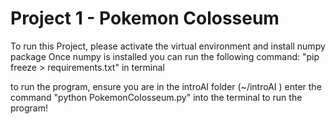 # Project 1 - Pokemon Colosseum

To run this Project, please activate the virtual environment and install numpy package
Once numpy is installed you can run the following command: "pip freeze > requirements.txt" in terminal

to run the program, ensure you are in the introAI folder (~/introAI )
enter the command "python PokemonColosseum.py" into the terminal to run the program!
